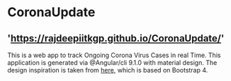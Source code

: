# CoronaUpdate 

## 'https://rajdeepiitkgp.github.io/CoronaUpdate/'

This is a web app to track Ongoing Corona Virus Cases in real Time. This application is generated via @Angular/cli 9.1.0 with material design. The design inspiration is taken from [here](https://shahin4u000.github.io/corona), which is based on Bootstrap 4.
